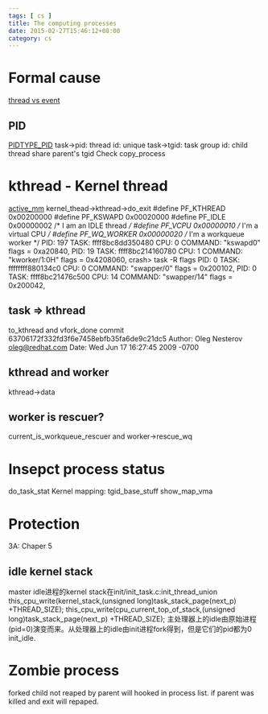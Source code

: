 ```yaml
---
tags: [ cs ] 
title: The computing processes
date: 2015-02-27T15:46:12+08:00 
category: cs
---
```


# Formal cause
[thread vs event](http://courses.cs.vt.edu/cs5204/fall09-kafura/Presentations/Threads-VS-Events.pdf)
## PID
[PIDTYPE_PID](https://lwn.net/Articles/606925/)
task->pid: thread id: unique
task->tgid: task group id: child thread share parent's tgid
Check copy_process

# kthread - Kernel thread
[active_mm](https://www.kernel.org/doc/Documentation/vm/active_mm.txt)
kernel_thead->kthread->do_exit
#define PF_KTHREAD              0x00200000
#define PF_KSWAPD               0x00020000
#define PF_IDLE                 0x00000002      /* I am an IDLE thread */
#define PF_VCPU                 0x00000010      /* I'm a virtual CPU */
#define PF_WQ_WORKER            0x00000020      /* I'm a workqueue worker */
PID: 197    TASK: ffff8bc8dd350480  CPU: 0   COMMAND: "kswapd0"
  flags = 0xa20840,
PID: 19     TASK: ffff8bc214160780  CPU: 1   COMMAND: "kworker/1:0H"
  flags = 0x4208060,
crash> task -R flags
PID: 0      TASK: ffffffff880134c0  CPU: 0   COMMAND: "swapper/0"
  flags = 0x200102,
PID: 0      TASK: ffff8bc21476c500  CPU: 14  COMMAND: "swapper/14"
  flags = 0x200042,
## task => kthread
to_kthread and vfork_done
commit 63706172f332fd3f6e7458ebfb35fa6de9c21dc5
Author: Oleg Nesterov <oleg@redhat.com>
Date:   Wed Jun 17 16:27:45 2009 -0700
## kthread and worker
kthread->data
## worker is rescuer?
current_is_workqueue_rescuer and worker->rescue_wq

# Insepct process status
do_task_stat
Kernel mapping: tgid_base_stuff show_map_vma
# Protection 
3A: Chaper 5
## idle kernel stack
master idle进程的kernel stack在init/init_task.c:init_thread_union
this_cpu_write(kernel_stack,(unsigned long)task_stack_page(next_p) +THREAD_SIZE);
this_cpu_write(cpu_current_top_of_stack,(unsigned long)task_stack_page(next_p) +THREAD_SIZE);
主处理器上的idle由原始进程(pid=0)演变而来。从处理器上的idle由init进程fork得到，但是它们的pid都为0 init_idle.
# Zombie process <defunct>
forked child not reaped by parent will hooked in process list.
if parent was killed and exit <defunct> will repaped.
